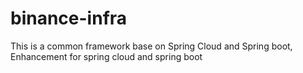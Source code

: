 # binance-infra
This is a common framework base on Spring Cloud and Spring boot, Enhancement for spring cloud and spring boot

